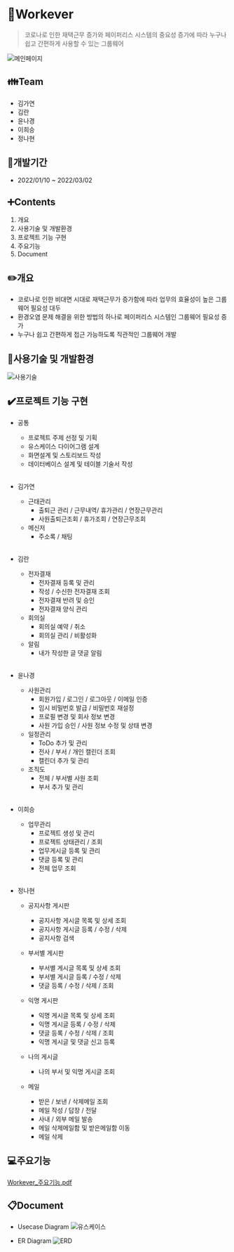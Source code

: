 # :office:Workever
> 코로나로 인한 재택근무 증가와 페이퍼리스 시스템의 중요성 증가에 따라 누구나 쉽고 간편하게 사용할 수 있는 그룹웨어


![메인페이지](https://user-images.githubusercontent.com/93471500/158441250-35c185cd-0dfa-4195-8a5d-a907300201ea.png)

## :family:Team
+ 김가연
+ 김란
+ 윤나경
+ 이희승
+ 정나현

## :calendar:개발기간
+ 2022/01/10 ~ 2022/03/02

## :heavy_plus_sign:Contents
1. 개요
3. 사용기술 및 개발환경
4. 프로젝트 기능 구현
5. 주요기능
6. Document

## :pencil2:개요
- 코로나로 인한 비대면 시대로 재택근무가 증가함에 따라 업무의 효율성이 높은 그룹웨어 필요성 대두
- 환경오염 문제 해결을 위한 방법의 하나로 페이퍼리스 시스템인 그룹웨어 필요성 증가
- 누구나 쉽고 간편하게 접근 가능하도록 직관적인 그룹웨어 개발


## :hammer:사용기술 및 개발환경
![사용기술](https://user-images.githubusercontent.com/93471500/158441260-9586c81d-a455-4ba1-b691-37b268bc57ae.png)



## :heavy_check_mark:프로젝트 기능 구현
+ 공통
  + 프로젝트 주제 선정 및 기획
  + 유스케이스 다이어그램 설계
  + 화면설계 및 스토리보드 작성
  + 데이터베이스 설계 및 테이블 기술서 작성
<br><br>

+ 김가연
  + 근태관리
    + 출퇴근 관리 / 근무내역/ 휴가관리 / 연장근무관리
    + 사원출퇴근조회 / 휴가조회 / 연장근무조회
  + 메신저
    + 주소록 / 채팅
<br><br>


+ 김란
  + 전자결재
    + 전자결재 등록 및 관리
    + 작성 / 수신한 전자결재 조회
    + 전자결재 반려 및 승인
    + 전자결재 양식 관리
  + 회의실
    + 회의실 예약 / 취소
    + 회의실 관리 / 비활성화
  + 알림
    + 내가 작성한 글 댓글 알림
<br><br>


+ 윤나경
  + 사원관리
    + 회원가입 / 로그인 / 로그아웃 / 이메일 인증
    + 임시 비밀번호 발급 / 비밀번호 재설정
    + 프로필 변경 및 회사 정보 변경
    + 사원 가입 승인 / 사원 정보 수정 및 상태 변경
  + 일정관리
    + ToDo 추가 및 관리
    + 전사 / 부서 / 개인 캘린더 조회
    + 캘린더 추가 및 관리
  + 조직도
    + 전체 / 부서별 사원 조회
    + 부서 추가 및 관리
<br><br>


+ 이희승
  + 업무관리
    + 프로젝트 생성 및 관리
    + 프로젝트 상태관리 / 조회
    + 업무게시글 등록 및 관리
    + 댓글 등록 및 관리
    + 전체 업무 조회
<br><br>


+ 정나현
  + 공지사항 게시판
    + 공지사항 게시글 목록 및 상세 조회
    + 공지사항 게시글 등록 / 수정 / 삭제
    + 공지사항 검색
    
  + 부서별 게시판
    + 부서별 게시글 목록 및 상세 조회
    + 부서별 게시글 등록 / 수정 / 삭제
    + 댓글 등록 / 수정 / 삭제 / 조회
    
  + 익명 게시판
    + 익명 게시글 목록 및 상세 조회
    + 익명 게시글 등록 / 수정 / 삭제
    + 댓글 등록 / 수정 / 삭제 / 조회
    + 익명 게시글 및 댓글 신고 등록
    
  + 나의 게시글
    + 나의 부서 및 익명 게시글 조회

  + 메일
    + 받은 / 보낸 / 삭제메일 조회
    + 메일 작성 / 답장 / 전달
    + 사내 / 외부 메일 발송
    + 메일 삭제메일함 및 받은메일함 이동
    + 메일 삭제

## :computer:주요기능
[Workever_주요기능.pdf](https://github.com/Yun-Nakyung/workever-workspace/files/8255970/220303_Workever_.pdf)



## :clipboard:Document
+ Usecase Diagram
![유스케이스](https://user-images.githubusercontent.com/93471500/158441269-3ef0bfc7-5370-413e-a1aa-1e0f8113b1b1.png)


+ ER Diagram
![ERD](https://user-images.githubusercontent.com/93471500/158441281-26d74e1f-f1d4-490c-802f-962b00912993.png)
